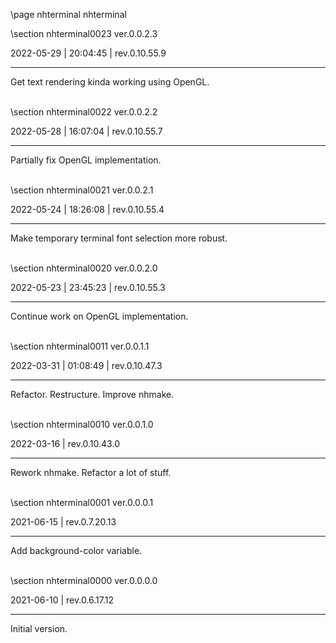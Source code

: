 \page nhterminal nhterminal

<div style="max-width:700px;">

\section nhterminal0023 ver.0.0.2.3

2022-05-29 | 20:04:45 | rev.0.10.55.9

 ---

 Get text rendering kinda working using OpenGL.

<br>\section nhterminal0022 ver.0.0.2.2

2022-05-28 | 16:07:04 | rev.0.10.55.7

 ---

 Partially fix OpenGL implementation.

<br>\section nhterminal0021 ver.0.0.2.1

2022-05-24 | 18:26:08 | rev.0.10.55.4

 ---

 Make temporary terminal font selection more robust.

<br>\section nhterminal0020 ver.0.0.2.0

2022-05-23 | 23:45:23 | rev.0.10.55.3

 ---

 Continue work on OpenGL implementation.

<br>\section nhterminal0011 ver.0.0.1.1

2022-03-31 | 01:08:49 | rev.0.10.47.3

 ---

 Refactor. Restructure. Improve nhmake.







<br>\section nhterminal0010 ver.0.0.1.0

2022-03-16 | rev.0.10.43.0

 ---

 Rework nhmake. Refactor a lot of stuff.

<br>\section nhterminal0001 ver.0.0.0.1

2021-06-15 | rev.0.7.20.13

 ---

 Add background-color variable.

<br>\section nhterminal0000 ver.0.0.0.0

2021-06-10 | rev.0.6.17.12

 ---

 Initial version.

<br></div>